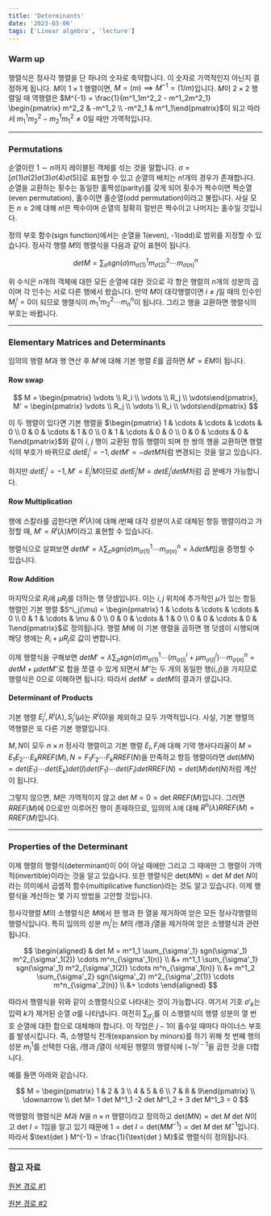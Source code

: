 ```yaml
---
title: 'Determinants'
date: '2023-03-06'
tags: ['Linear algebra', 'lecture']
---
```


### Warm up

행렬식은 정사각 행렬을 단 하나의 숫자로 축약합니다. 이 숫자로 가역적인지 아닌지 결정하게 됩니다. $M$이 $1 \times 1$ 행렬이면, $M = (m) \implies M^{-1} = (1/m)$입니다. $M$이 $2 \times 2$ 행렬일 때 역행렬은 $M^{-1} = \frac{1}{m^1_1m^2_2 - m^1_2m^2_1} \begin{pmatrix} m^2_2 & -m^1_2 \\ -m^2_1 & m^1_1\end{pmatrix}$이 되고 따라서 $m^1_1 m^2_2 - m^1_2 m^2_1 \ne 0$일 때만 가역적입니다.

---

### Permutations

순열이란 $1 \sim n$까지 레이블된 객체를 섞는 것을 말합니다. $\sigma = [\sigma(1) \sigma(2) \sigma(3) \sigma(4) \sigma(5)]$로 표현할 수 있고 순열의 배치는 $n!$개의 경우가 존재합니다. 순열을 교환하는 횟수는 동일한 홀짝성(parity)를 갖게 되어 횟수가 짝수이면 짝순열(even permutation), 홀수이면 홀순열(odd permutation)이라고 불립니다. 사실 모든 $n \ge 2$에 대해 $n!$은 짝수이며 순열의 정확히 절반은 짝수이고 나머지는 홀수일 것입니다.

정의 부호 함수(sign function)에서는 순열을 1(even), -1(odd)로 범위를 지정할 수 있습니다. 정사각 행렬 $M$의 행렬식을 다음과 같이 표현이 됩니다.

$$
det M = \sum_{\sigma} sgn(\sigma) m^1_{\sigma(1)} m^2_{\sigma(2)} \cdots m^n_{\sigma(n)}
$$

위 수식은 $n$개의 객체에 대한 모든 순열에 대한 것으로 각 항은 행렬의 $n$개의 성분의 곱이며 각 인수는 서로 다른 행에서 왔습니다. 만약 $M$이 대각행렬이면 $i \ne j$일 때의 인수인 $M^i_j=0$이 되므로 행렬식이 $m^1_1 m^2_2 \cdots m^n_n$이 됩니다. 그리고 행을 교환하면 행렬식의 부호는 바뀝니다.

---

### Elementary Matrices and Determinants

임의의 행렬 $M$과 행 연산 후 $M'$에 대해 기본 행렬 $E$를 곱하면 $M'=EM$이 됩니다.

#### Row swap

$$
M = \begin{pmatrix} \vdots \\ R_i \\ \vdots \\ R_j \\ \vdots\end{pmatrix}, 
M' = \begin{pmatrix} \vdots \\ R_j \\ \vdots \\ R_i \\ \vdots\end{pmatrix}
$$

이 두 행렬이 있다면 기본 행렬을 $\begin{pmatrix} 1 & \cdots & \cdots & \cdots & 0 \\ 0 & 0 & \cdots & 1 & 0 \\ 0 & 1 & \cdots & 0 & 0 \\ 0 & 0 & \cdots & 0 & 1\end{pmatrix}$와 같이 $i$, $j$ 행이 교환된 항등 행렬이 되며 한 쌍의 행을 교환하면 행렬식의 부호가 바뀌므로 $det E^i_j = -1, det M' = -det M$처럼 변경되는 것을 알고 있습니다.

하지만 $det E^i_j = -1, M' = E^i_j M$이므로 $det E^i_jM = det E^i_j det M$처럼 곱 분배가 가능합니다.

#### Row Multiplication

행에 스칼라를 곱한다면 $R^i(\lambda)$에 대해 $i$번째 대각 성분이 $\lambda$로 대체된 항등 행렬이라고 가정할 때, $M' = R^i(\lambda)M$이라고 표현할 수 있습니다.

행렬식으로 살펴보면 $det M' = \lambda \sum_{\sigma} sgn(\sigma) m^1_{\sigma(1)} \cdots m^n_{\sigma(n)} = \lambda det M$임을 증명할 수 있습니다.

#### Row Addition

마지막으로 $R_i$에 $\mu R_j$를 더하는 행 덧셈입니다. 이는 $i, j$ 위치에 추가적인 $\mu$가 있는 항등 행렬인 기본 행렬 $S^i_j(\mu) = \begin{pmatrix} 1 & \cdots & \cdots & \cdots & 0 \\ 0 & 1 & \cdots & \mu & 0 \\ 0 & 0 & \cdots & 1 & 0 \\ 0 & 0 & \cdots & 0 & 1\end{pmatrix}$로 정의됩니다. 행렬 $M$에 이 기본 행렬을 곱하면 행 덧셈이 시행되며 해당 행에는 $R_i + \mu R_j$로 값이 변합니다.

이제 행렬식을 구해보면 $det M' = \lambda \sum_{\sigma} sgn(\sigma) m^1_{\sigma(1)} \cdots (m^i_{\sigma(i)} + \mu m^j_{\sigma(i)}) \cdots m^n_{\sigma(n)} = det M + \mu det M''$로 합을 쪼갤 수 있게 되면서 $M''$는 두 개의 동일한 행$(i,j)$을 가지므로 행렬식은 0으로 이해하면 됩니다. 따라서 $det M' = det M$의 결과가 생깁니다.

#### Determinant of Products

기본 행렬 $E^i_j, R^i(\lambda), S^i_j(\mu)$는 $R^i(0)$을 제외하고 모두 가역적입니다. 사실, 기본 행렬의 역행렬은 또 다른 기본 행렬입니다.

$M, N$이 모두 $n \times n$ 정사각 행렬이고 기본 행렬 $E_i, F_i$에 대해 기약 행사다리꼴이 $M = E_1 E_2 \cdots E_k RREF(M), N = F_1 F_2 \cdots F_k RREF(N)$을 만족하고 항등 행렬이라면 $det(MN) = det(E_1) \cdots det(E_k)det(I)det(F_1) \cdots det(F_l)det RREF(N) = det(M)det(N)$처럼 계산이 됩니다.

그렇지 않으면, $M$은 가역적이지 않고 $\text{det } M = 0 = \text{det } RREF(M)$입니다. 그러면 $RREF(M)$에 0으로만 이루어진 행이 존재하므로, 임의의 $\lambda$에 대해 $R^n(\lambda) RREF(M) = RREF(M)$입니다. 

---

### Properties of the Determinant

이제 행렬의 행렬식(determinant)이 0이 아닐 때에만 그리고 그 때에만 그 행렬이 가역적(invertible)이라는 것을 알고 있습니다. 또한 행렬식은 $\text{det}(MN) = \text{det } M \text{ det } N$이라는 의미에서 곱셈적 함수(multiplicative function)라는 것도 알고 있습니다. 이제 행렬식을 계산하는 몇 가지 방법을 고안할 것입니다.

정사각행렬 $M$의 소행렬식은 $M$에서 한 행과 한 열을 제거하여 얻은 모든 정사각행렬의 행렬식입니다. 특히 임의의 성분 $m^i_j$는 $M$의 $i$행과 $j$열을 제거하여 얻은 소행렬식과 관련됩니다.

$$
\begin{aligned}
& det M = m^1_1 \sum_{\sigma'_1} sgn(\sigma'_1) m^2_{\sigma'_1(2)} \cdots m^n_{\sigma'_1(n)} \\
&+ m^1_1 \sum_{\sigma'_1} sgn(\sigma'_1) m^2_{\sigma'_1(2)} \cdots m^n_{\sigma'_1(n)} \\ 
&+ m^1_2 \sum_{\sigma'_2} sgn(\sigma'_2) m^2_{\sigma'_2(1)} \cdots m^n_{\sigma'_2(n)} \\ 
&+ \cdots
\end{aligned}
$$

따라서 행렬식을 위와 같이 소행렬식으로 나타내는 것이 가능합니다. 여기서 기호 $\sigma'_k$는 입력 $k$가 제거된 순열 $\sigma$를 나타냅니다. 여전히 $\sum_{\sigma'_j}$를 이 소행렬식의 행렬 성분의 열 번호 순열에 대한 합으로 대체해야 합니다. 이 작업은 $j-1$이 홀수일 때마다 마이너스 부호를 발생시킵니다. 즉, 소행렬식 전개(expansion by minors)를 하기 위해 첫 번째 행의 성분 $m^1_j$를 선택한 다음, $i$행과 $j$열이 삭제된 행렬의 행렬식에 $(-1)^{j-1}$을 곱한 것을 더합니다.

예를 들면 아래와 같습니다.

$$
M = \begin{pmatrix} 1 & 2 & 3 \\ 4 & 5 & 6 \\ 7 & 8 & 9\end{pmatrix} \\
\downarrow \\ 
det M= 1 det M^1_1 -2 det M^1_2 + 3 det M^1_3 = 0
$$

역행렬의 행렬식은 $M$과 $N$을 $n \times n$ 행렬이라고 정의하고 $\text{det}(MN) = \text{det } M \text{ det } N$이고 $\text{det } I = 1$임을 알고 있기 때문에 $1 = \text{det } I = \text{det}(MM^{-1}) = \text{det } M \text{ det } M^{-1}$입니다. 따라서 $\text{det } M^{-1} = \frac{1}{\text{det } M}$로 행렬식이 정의됩니다.

---

### 참고 자료

[원본 경로 #1](http://matrix.skku.ac.kr/2015-Album/BigBook-LinearAlgebra-2015.pdf)

[원본 경로 #2](https://www.math.ucdavis.edu/~linear/linear-guest.pdf)